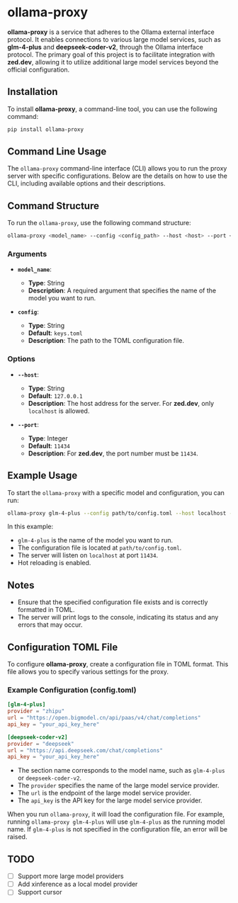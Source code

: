 # ollama-proxy

**ollama-proxy** is a service that adheres to the Ollama external interface protocol. It enables connections to various large model services, such as **glm-4-plus** and **deepseek-coder-v2**, through the Ollama interface protocol. The primary goal of this project is to facilitate integration with **zed.dev**, allowing it to utilize additional large model services beyond the official configuration.

## Installation

To install **ollama-proxy**, a command-line tool, you can use the following command:

```bash
pip install ollama-proxy
```

## Command Line Usage

The `ollama-proxy` command-line interface (CLI) allows you to run the proxy server with specific configurations. Below are the details on how to use the CLI, including available options and their descriptions.

## Command Structure

To run the `ollama-proxy`, use the following command structure:

```bash
ollama-proxy <model_name> --config <config_path> --host <host> --port <port>
```

### Arguments

- **`model_name`**: 
  - **Type**: String
  - **Description**: A required argument that specifies the name of the model you want to run.

- **`config`**: 
  - **Type**: String
  - **Default**: `keys.toml`
  - **Description**: The path to the TOML configuration file.

### Options

- **`--host`**: 
  - **Type**: String
  - **Default**: `127.0.0.1`
  - **Description**: The host address for the server. For **zed.dev**, only `localhost` is allowed.

- **`--port`**: 
  - **Type**: Integer
  - **Default**: `11434`
  - **Description**: For **zed.dev**, the port number must be `11434`.

## Example Usage

To start the `ollama-proxy` with a specific model and configuration, you can run:

```bash
ollama-proxy glm-4-plus --config path/to/config.toml --host localhost --port 11434 --reload
```

In this example:
- `glm-4-plus` is the name of the model you want to run.
- The configuration file is located at `path/to/config.toml`.
- The server will listen on `localhost` at port `11434`.
- Hot reloading is enabled.

## Notes

- Ensure that the specified configuration file exists and is correctly formatted in TOML.
- The server will print logs to the console, indicating its status and any errors that may occur.

## Configuration TOML File

To configure **ollama-proxy**, create a configuration file in TOML format. This file allows you to specify various settings for the proxy.

### Example Configuration (config.toml)

```toml
[glm-4-plus]
provider = "zhipu"
url = "https://open.bigmodel.cn/api/paas/v4/chat/completions"
api_key = "your_api_key_here"

[deepseek-coder-v2]
provider = "deepseek"
url = "https://api.deepseek.com/chat/completions"
api_key = "your_api_key_here"
```

- The section name corresponds to the model name, such as `glm-4-plus` or `deepseek-coder-v2`.
- The `provider` specifies the name of the large model service provider.
- The `url` is the endpoint of the large model service provider.
- The `api_key` is the API key for the large model service provider.

When you run `ollama-proxy`, it will load the configuration file. For example, running `ollama-proxy glm-4-plus` will use `glm-4-plus` as the running model name. If `glm-4-plus` is not specified in the configuration file, an error will be raised.

## TODO

- [ ] Support more large model providers
- [ ] Add xinference as a local model provider
- [ ] Support cursor